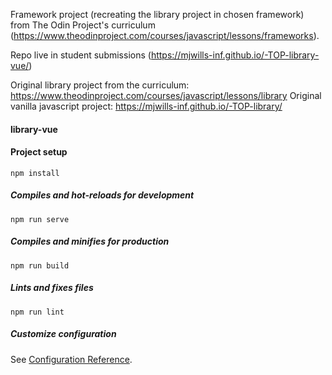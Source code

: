 
Framework project (recreating the library project in chosen framework) from The Odin Project's curriculum (https://www.theodinproject.com/courses/javascript/lessons/frameworks).

Repo live in student submissions (https://mjwills-inf.github.io/-TOP-library-vue/)

Original library project from the curriculum:
https://www.theodinproject.com/courses/javascript/lessons/library
Original vanilla javascript project:
https://mjwills-inf.github.io/-TOP-library/



#### library-vue
#### Project setup
```
npm install
```
##### Compiles and hot-reloads for development
```
npm run serve
```
##### Compiles and minifies for production
```
npm run build
```
##### Lints and fixes files
```
npm run lint
```
##### Customize configuration
See [Configuration Reference](https://cli.vuejs.org/config/).
